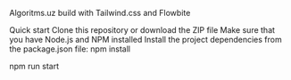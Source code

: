 Algoritms.uz build with Tailwind.css and Flowbite

Quick start
Clone this repository or download the ZIP file
Make sure that you have Node.js and NPM installed
Install the project dependencies from the package.json file:
npm install

npm run start
